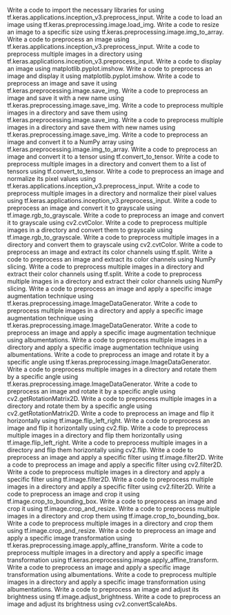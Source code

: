 Write a code to import the necessary libraries for using tf.keras.applications.inception_v3.preprocess_input.
Write a code to load an image using tf.keras.preprocessing.image.load_img.
Write a code to resize an image to a specific size using tf.keras.preprocessing.image.img_to_array.
Write a code to preprocess an image using tf.keras.applications.inception_v3.preprocess_input.
Write a code to preprocess multiple images in a directory using tf.keras.applications.inception_v3.preprocess_input.
Write a code to display an image using matplotlib.pyplot.imshow.
Write a code to preprocess an image and display it using matplotlib.pyplot.imshow.
Write a code to preprocess an image and save it using tf.keras.preprocessing.image.save_img.
Write a code to preprocess an image and save it with a new name using tf.keras.preprocessing.image.save_img.
Write a code to preprocess multiple images in a directory and save them using tf.keras.preprocessing.image.save_img.
Write a code to preprocess multiple images in a directory and save them with new names using tf.keras.preprocessing.image.save_img.
Write a code to preprocess an image and convert it to a NumPy array using tf.keras.preprocessing.image.img_to_array.
Write a code to preprocess an image and convert it to a tensor using tf.convert_to_tensor.
Write a code to preprocess multiple images in a directory and convert them to a list of tensors using tf.convert_to_tensor.
Write a code to preprocess an image and normalize its pixel values using tf.keras.applications.inception_v3.preprocess_input.
Write a code to preprocess multiple images in a directory and normalize their pixel values using tf.keras.applications.inception_v3.preprocess_input.
Write a code to preprocess an image and convert it to grayscale using tf.image.rgb_to_grayscale.
Write a code to preprocess an image and convert it to grayscale using cv2.cvtColor.
Write a code to preprocess multiple images in a directory and convert them to grayscale using tf.image.rgb_to_grayscale.
Write a code to preprocess multiple images in a directory and convert them to grayscale using cv2.cvtColor.
Write a code to preprocess an image and extract its color channels using tf.split.
Write a code to preprocess an image and extract its color channels using NumPy slicing.
Write a code to preprocess multiple images in a directory and extract their color channels using tf.split.
Write a code to preprocess multiple images in a directory and extract their color channels using NumPy slicing.
Write a code to preprocess an image and apply a specific image augmentation technique using tf.keras.preprocessing.image.ImageDataGenerator.
Write a code to preprocess multiple images in a directory and apply a specific image augmentation technique using tf.keras.preprocessing.image.ImageDataGenerator.
Write a code to preprocess an image and apply a specific image augmentation technique using albumentations.
Write a code to preprocess multiple images in a directory and apply a specific image augmentation technique using albumentations.
Write a code to preprocess an image and rotate it by a specific angle using tf.keras.preprocessing.image.ImageDataGenerator.
Write a code to preprocess multiple images in a directory and rotate them by a specific angle using tf.keras.preprocessing.image.ImageDataGenerator.
Write a code to preprocess an image and rotate it by a specific angle using cv2.getRotationMatrix2D.
Write a code to preprocess multiple images in a directory and rotate them by a specific angle using cv2.getRotationMatrix2D.
Write a code to preprocess an image and flip it horizontally using tf.image.flip_left_right.
Write a code to preprocess an image and flip it horizontally using cv2.flip.
Write a code to preprocess multiple images in a directory and flip them horizontally using tf.image.flip_left_right.
Write a code to preprocess multiple images in a directory and flip them horizontally using cv2.flip.
Write a code to preprocess an image and apply a specific filter using tf.image.filter2D.
Write a code to preprocess an image and apply a specific filter using cv2.filter2D.
Write a code to preprocess multiple images in a directory and apply a specific filter using tf.image.filter2D.
Write a code to preprocess multiple images in a directory and apply a specific filter using cv2.filter2D.
Write a code to preprocess an image and crop it using tf.image.crop_to_bounding_box.
Write a code to preprocess an image and crop it using tf.image.crop_and_resize.
Write a code to preprocess multiple images in a directory and crop them using tf.image.crop_to_bounding_box.
Write a code to preprocess multiple images in a directory and crop them using tf.image.crop_and_resize.
Write a code to preprocess an image and apply a specific image transformation using tf.keras.preprocessing.image.apply_affine_transform.
Write a code to preprocess multiple images in a directory and apply a specific image transformation using tf.keras.preprocessing.image.apply_affine_transform.
Write a code to preprocess an image and apply a specific image transformation using albumentations.
Write a code to preprocess multiple images in a directory and apply a specific image transformation using albumentations.
Write a code to preprocess an image and adjust its brightness using tf.image.adjust_brightness.
Write a code to preprocess an image and adjust its brightness using cv2.convertScaleAbs.
